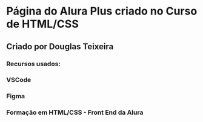 # Página do Alura Plus criado no Curso de HTML/CSS

## Criado por Douglas Teixeira

### Recursos usados:

### VSCode

### Figma

### Formação em HTML/CSS - Front End da Alura
